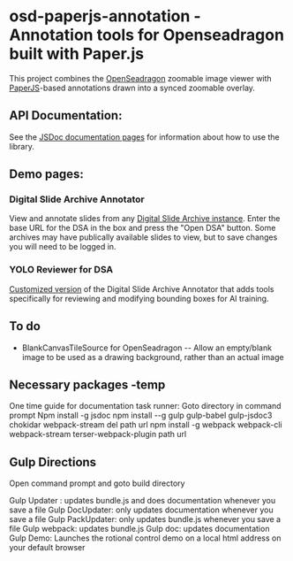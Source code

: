 # osd-paperjs-annotation - Annotation tools for Openseadragon built with Paper.js

This project combines the [OpenSeadragon](https://openseadragon.github.io/) zoomable image viewer with [PaperJS](http://paperjs.org/)-based annotations drawn into a synced zoomable overlay.

## API Documentation:

See the [JSDoc documentation pages](https://pearcetm.github.io/osd-paperjs-annotation/docs/OSDPaperjsAnnotation.html) for information about how to use the library.

## Demo pages:

### Digital Slide Archive Annotator
View and annotate slides from any [Digital Slide Archive instance](https://pearcetm.github.io/osd-paperjs-annotation/demo/dsa/app.html). Enter the base URL for the DSA in the box and press the "Open DSA" button. Some archives may have publically available slides to view, but to save changes you will need to be logged in.

### YOLO Reviewer for DSA
[Customized version](https://pearcetm.github.io/osd-paperjs-annotation/demo/yoloreviewer/app.html) of the Digital Slide Archive Annotator that adds tools specifically for reviewing and modifying bounding boxes for AI training. 

## To do

- BlankCanvasTileSource for OpenSeadragon
-- Allow an empty/blank image to be used as a drawing background, rather than an actual image

## Necessary packages -temp
One time guide for documentation task runner:
Goto directory in command prompt
Npm install -g jsdoc
npm install --g gulp gulp-babel gulp-jsdoc3 chokidar webpack-stream del path url
npm install -g webpack webpack-cli webpack-stream terser-webpack-plugin path url

## Gulp Directions
Open command prompt and goto build directory

Gulp Updater : updates bundle.js and does documentation whenever you save a file
Gulp DocUpdater: only updates documentation whenever you save a file 
Gulp PackUpdater: only updates bundle.js whenever you save a file
Gulp webpack: updates bundle.js
Gulp doc: updates documentation
Gulp Demo: Launches the rotional control demo on a local html address on your default browser

